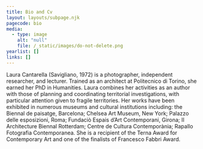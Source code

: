 ```yaml
---
title: Bio and Cv
layout: layouts/subpage.njk
pagecode: bio
media:
  - type: image
    alt: "null"
    file: /_static/images/do-not-delete.png
yearlist: []
links: []
---
```

Laura Cantarella (Savigliano, 1972) is a photographer,
independent researcher, and lecturer. Trained as an architect at Politecnico di Torino, she earned her PhD in Humanities. Laura combines her activities as an author with those of planning and coordinating territorial investigations, with particular attention given
to fragile territories. Her works have been exhibited in numerous museums and cultural institutions including: the Biennal de paisatge, Barcelona; Chelsea Art Museum, New York; Palazzo delle esposizioni, Roma; Fundaciò Espais d’Art Contemporani, Girona; II Architecture Biennal Rotterdam; Centre de Cultura Contemporània; Rapallo Fotografia Contemporanea. She is a recipient of the Terna Award for Contemporary Art and one of the finalists of Francesco Fabbri Award.
